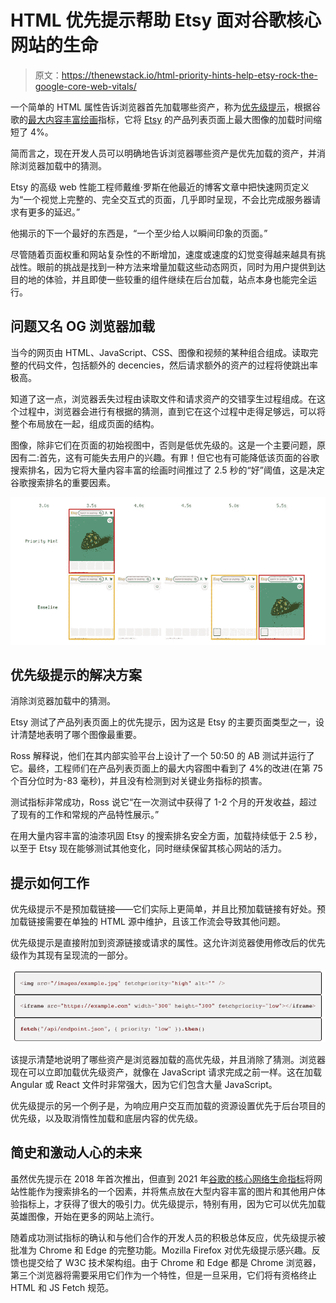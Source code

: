 # HTML 优先提示帮助 Etsy 面对谷歌核心网站的生命

> 原文：<https://thenewstack.io/html-priority-hints-help-etsy-rock-the-google-core-web-vitals/>

一个简单的 HTML 属性告诉浏览器首先加载哪些资产，称为[优先级提示](https://wicg.github.io/priority-hints/)，根据谷歌的[最大内容丰富绘画](https://web.dev/lcp/)指标，它将 [Etsy](https://www.etsy.com/) 的产品列表页面上最大图像的加载时间缩短了 4%。

简而言之，现在开发人员可以明确地告诉浏览器哪些资产是优先加载的资产，并消除浏览器加载中的猜测。

Etsy 的高级 web 性能工程师戴维·罗斯在他最近的博客文章中把快速网页定义为“一个视觉上完整的、完全交互式的页面，几乎即时呈现，不会比完成服务器请求有更多的延迟。”

他揭示的下一个最好的东西是，“一个至少给人以瞬间印象的页面。”

尽管随着页面权重和网站复杂性的不断增加，速度或速度的幻觉变得越来越具有挑战性。眼前的挑战是找到一种方法来增量加载这些动态网页，同时为用户提供到达目的地的体验，并且即使一些较重的组件继续在后台加载，站点本身也能完全运行。

## **问题又名 OG 浏览器加载**

当今的网页由 HTML、JavaScript、CSS、图像和视频的某种组合组成。读取完整的代码文件，包括额外的 decencies，然后请求额外的资产的过程将使跳出率极高。

知道了这一点，浏览器丢失过程由读取文件和请求资产的交错孪生过程组成。在这个过程中，浏览器会进行有根据的猜测，直到它在这个过程中走得足够远，可以将整个布局放在一起，组成页面的结构。

图像，除非它们在页面的初始视图中，否则是低优先级的。这是一个主要问题，原因有二:首先，这有可能失去用户的兴趣。有罪！但它也有可能降低该页面的谷歌搜索排名，因为它将大量内容丰富的绘画时间推过了 2.5 秒的“好”阈值，这是决定谷歌搜索排名的重要因素。

![](img/062dc0a78d3a728f6f219a3a64942701.png)

## **优先级提示的解决方案**

消除浏览器加载中的猜测。

Etsy 测试了产品列表页面上的优先提示，因为这是 Etsy 的主要页面类型之一，设计清楚地表明了哪个图像最重要。

Ross 解释说，他们在其内部实验平台上设计了一个 50:50 的 AB 测试并运行了它。最终，工程师们在产品列表页面上的最大内容图中看到了 4%的改进(在第 75 个百分位时为-83 毫秒)，并且没有检测到对关键业务指标的损害。

测试指标非常成功，Ross 说它“在一次测试中获得了 1-2 个月的开发收益，超过了现有的工作和常规的产品特性展示。”

在用大量内容丰富的油漆巩固 Etsy 的搜索排名安全方面，加载持续低于 2.5 秒，以至于 Etsy 现在能够测试其他变化，同时继续保留其核心网站的活力。

## **提示如何工作**

优先级提示不是预加载链接——它们实际上更简单，并且比预加载链接有好处。预加载链接需要在单独的 HTML 源中维护，且该工作流会导致其他问题。

优先级提示是直接附加到资源链接或请求的属性。这允许浏览器使用修改后的优先级作为其现有呈现流的一部分。

![](img/7191f29a35739f39ae95136ca16f8253.png)

该提示清楚地说明了哪些资产是浏览器加载的高优先级，并且消除了猜测。浏览器现在可以立即加载优先级资产，就像在 JavaScript 请求完成之前一样。这在加载 Angular 或 React 文件时非常强大，因为它们包含大量 JavaScript。

优先级提示的另一个例子是，为响应用户交互而加载的资源设置优先于后台项目的优先级，以及取消惰性加载和底层内容的优先级。

## **简史和激动人心的未来**

虽然优先提示在 2018 年首次推出，但直到 2021 年[谷歌的核心网络生命指标](https://support.google.com/webmasters/answer/9205520?hl=en)将网站性能作为搜索排名的一个因素，并将焦点放在大型内容丰富的图片和其他用户体验指标上，才获得了很大的吸引力。优先级提示，特别有用，因为它可以优先加载英雄图像，开始在更多的网站上流行。

随着成功测试指标的确认和与他们合作的开发人员的积极总体反应，优先级提示被批准为 Chrome 和 Edge 的完整功能。Mozilla Firefox 对优先级提示感兴趣。反馈也提交给了 W3C 技术架构组。由于 Chrome 和 Edge 都是 Chrome 浏览器，第三个浏览器将需要采用它们作为一个特性，但是一旦采用，它们将有资格终止 HTML 和 JS Fetch 规范。

<svg xmlns:xlink="http://www.w3.org/1999/xlink" viewBox="0 0 68 31" version="1.1"><title>Group</title> <desc>Created with Sketch.</desc></svg>